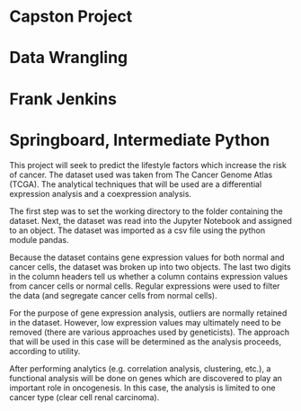 # Capston Project
# Data Wrangling
# Frank Jenkins
# Springboard, Intermediate Python

This project will seek to predict the lifestyle factors which increase the risk of cancer. The dataset used was taken from The Cancer 
Genome Atlas (TCGA). The analytical techniques that will be used are a differential expression analysis and a coexpression analysis.

The first step was to set the working directory to the folder containing the dataset. Next, the dataset was read into the Jupyter 
Notebook and assigned to an object. The dataset was imported as a csv file using the python module pandas. 

Because the dataset contains gene expression values for both normal and cancer cells, the dataset was broken up into two objects. 
The last two digits in the column headers tell us whether a column contains expression values from cancer cells or normal cells.
Regular expressions were used to filter the data (and segregate cancer cells from normal cells).

For the purpose of gene expression analysis, outliers are normally retained in the dataset. However, low expression values may
ultimately need to be removed (there are various approaches used by geneticists). The approach that will be used in this case will 
be determined as the analysis proceeds, according to utility. 

After performing analytics (e.g. correlation analysis, clustering, etc.), a functional analysis will be done on genes which are discovered
to play an important role in oncogenesis. In this case, the analysis is limited to one cancer type (clear cell renal carcinoma).
